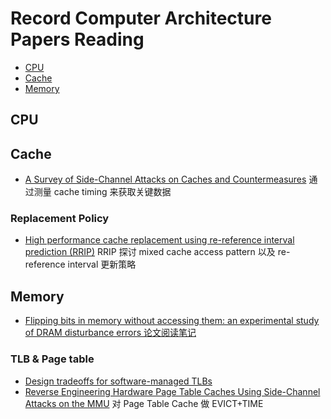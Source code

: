 # Record Computer Architecture Papers Reading

- [CPU](#cpu)
- [Cache](#cache)
- [Memory](#memory)

<a id="cpu"></a>
## CPU


<a id="cache"></a>
## Cache

- [A Survey of Side-Channel Attacks on Caches and Countermeasures](https://link.springer.com/article/10.1007/s41635-017-0025-y) 通过测量 cache timing 来获取关键数据

### Replacement Policy

- [High performance cache replacement using re-reference interval prediction (RRIP)](https://dl.acm.org/doi/abs/10.1145/1815961.1815971) RRIP 探讨 mixed cache access pattern 以及 re-reference interval 更新策略

<a id="memory"></a>
## Memory

- [Flipping bits in memory without accessing them: an experimental study of DRAM disturbance errors 论文阅读笔记](https://github.com/rsy56640/paper-reading/tree/master/%E4%BD%93%E7%B3%BB%E7%BB%93%E6%9E%84/content/Flipping%20Bits%20in%20Memory%20Without%20Accessing%20Them%20-%20An%20Experimental%20Study%20of%20DRAM%20Disturbance%20Errors)

### TLB & Page table

- [Design tradeoffs for software-managed TLBs](https://dl.acm.org/doi/10.1145/165123.165127)
- [Reverse Engineering Hardware Page Table Caches Using Side-Channel Attacks on the MMU](https://download.vusec.net/papers/revanc_ir-cs-77.pdf) 对 Page Table Cache 做 EVICT+TIME

